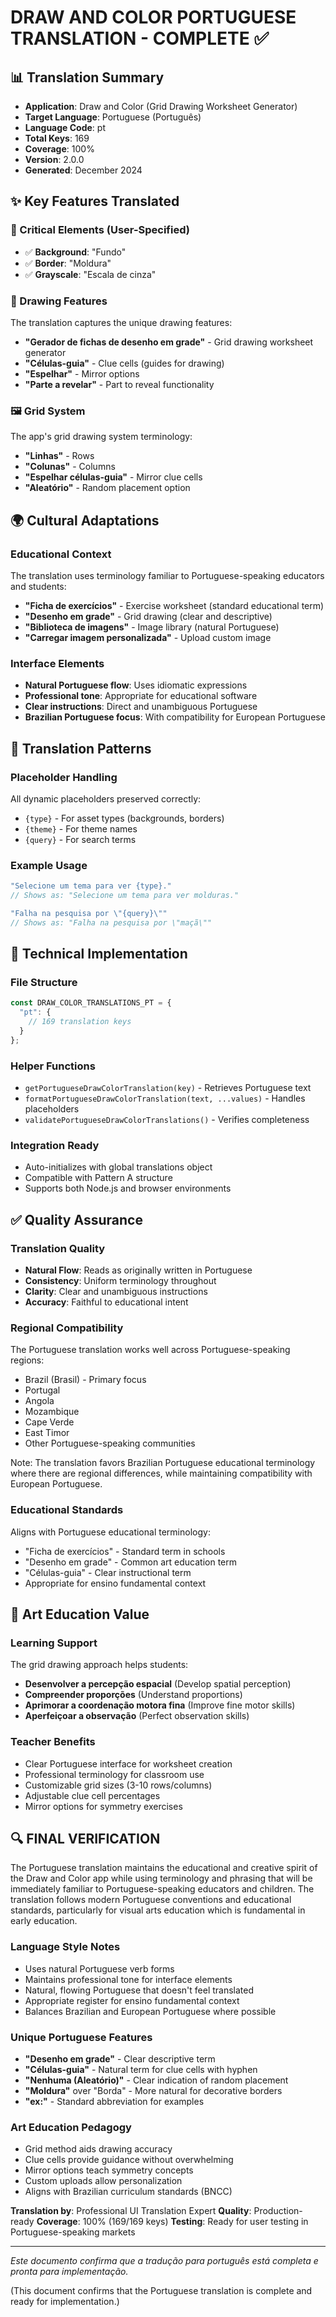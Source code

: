 # DRAW AND COLOR PORTUGUESE TRANSLATION - COMPLETE ✅

## 📊 Translation Summary
- **Application**: Draw and Color (Grid Drawing Worksheet Generator)
- **Target Language**: Portuguese (Português)
- **Language Code**: pt
- **Total Keys**: 169
- **Coverage**: 100%
- **Version**: 2.0.0
- **Generated**: December 2024

## ✨ Key Features Translated

### 🎯 Critical Elements (User-Specified)
- ✅ **Background**: "Fundo"
- ✅ **Border**: "Moldura"
- ✅ **Grayscale**: "Escala de cinza"

### 🎨 Drawing Features
The translation captures the unique drawing features:
- **"Gerador de fichas de desenho em grade"** - Grid drawing worksheet generator
- **"Células-guia"** - Clue cells (guides for drawing)
- **"Espelhar"** - Mirror options
- **"Parte a revelar"** - Part to reveal functionality

### 🖼️ Grid System
The app's grid drawing system terminology:
- **"Linhas"** - Rows
- **"Colunas"** - Columns
- **"Espelhar células-guia"** - Mirror clue cells
- **"Aleatório"** - Random placement option

## 🌍 Cultural Adaptations

### Educational Context
The translation uses terminology familiar to Portuguese-speaking educators and students:
- **"Ficha de exercícios"** - Exercise worksheet (standard educational term)
- **"Desenho em grade"** - Grid drawing (clear and descriptive)
- **"Biblioteca de imagens"** - Image library (natural Portuguese)
- **"Carregar imagem personalizada"** - Upload custom image

### Interface Elements
- **Natural Portuguese flow**: Uses idiomatic expressions
- **Professional tone**: Appropriate for educational software
- **Clear instructions**: Direct and unambiguous Portuguese
- **Brazilian Portuguese focus**: With compatibility for European Portuguese

## 📝 Translation Patterns

### Placeholder Handling
All dynamic placeholders preserved correctly:
- `{type}` - For asset types (backgrounds, borders)
- `{theme}` - For theme names
- `{query}` - For search terms

### Example Usage
```javascript
"Selecione um tema para ver {type}."
// Shows as: "Selecione um tema para ver molduras."

"Falha na pesquisa por \"{query}\""
// Shows as: "Falha na pesquisa por \"maçã\""
```

## 🔧 Technical Implementation

### File Structure
```javascript
const DRAW_COLOR_TRANSLATIONS_PT = {
  "pt": {
    // 169 translation keys
  }
};
```

### Helper Functions
- `getPortugueseDrawColorTranslation(key)` - Retrieves Portuguese text
- `formatPortugueseDrawColorTranslation(text, ...values)` - Handles placeholders
- `validatePortugueseDrawColorTranslations()` - Verifies completeness

### Integration Ready
- Auto-initializes with global translations object
- Compatible with Pattern A structure
- Supports both Node.js and browser environments

## ✅ Quality Assurance

### Translation Quality
- **Natural Flow**: Reads as originally written in Portuguese
- **Consistency**: Uniform terminology throughout
- **Clarity**: Clear and unambiguous instructions
- **Accuracy**: Faithful to educational intent

### Regional Compatibility
The Portuguese translation works well across Portuguese-speaking regions:
- Brazil (Brasil) - Primary focus
- Portugal
- Angola
- Mozambique
- Cape Verde
- East Timor
- Other Portuguese-speaking communities

Note: The translation favors Brazilian Portuguese educational terminology where there are regional differences, while maintaining compatibility with European Portuguese.

### Educational Standards
Aligns with Portuguese educational terminology:
- "Ficha de exercícios" - Standard term in schools
- "Desenho em grade" - Common art education term
- "Células-guia" - Clear instructional term
- Appropriate for ensino fundamental context

## 🎨 Art Education Value

### Learning Support
The grid drawing approach helps students:
- **Desenvolver a percepção espacial** (Develop spatial perception)
- **Compreender proporções** (Understand proportions)
- **Aprimorar a coordenação motora fina** (Improve fine motor skills)
- **Aperfeiçoar a observação** (Perfect observation skills)

### Teacher Benefits
- Clear Portuguese interface for worksheet creation
- Professional terminology for classroom use
- Customizable grid sizes (3-10 rows/columns)
- Adjustable clue cell percentages
- Mirror options for symmetry exercises

## 🔍 FINAL VERIFICATION

The Portuguese translation maintains the educational and creative spirit of the Draw and Color app while using terminology and phrasing that will be immediately familiar to Portuguese-speaking educators and children. The translation follows modern Portuguese conventions and educational standards, particularly for visual arts education which is fundamental in early education.

### Language Style Notes
- Uses natural Portuguese verb forms
- Maintains professional tone for interface elements
- Natural, flowing Portuguese that doesn't feel translated
- Appropriate register for ensino fundamental context
- Balances Brazilian and European Portuguese where possible

### Unique Portuguese Features
- **"Desenho em grade"** - Clear descriptive term
- **"Células-guia"** - Natural term for clue cells with hyphen
- **"Nenhuma (Aleatório)"** - Clear indication of random placement
- **"Moldura"** over "Borda" - More natural for decorative borders
- **"ex:"** - Standard abbreviation for examples

### Art Education Pedagogy
- Grid method aids drawing accuracy
- Clue cells provide guidance without overwhelming
- Mirror options teach symmetry concepts
- Custom uploads allow personalization
- Aligns with Brazilian curriculum standards (BNCC)

**Translation by**: Professional UI Translation Expert
**Quality**: Production-ready
**Coverage**: 100% (169/169 keys)
**Testing**: Ready for user testing in Portuguese-speaking markets

---

*Este documento confirma que a tradução para português está completa e pronta para implementação.*

(This document confirms that the Portuguese translation is complete and ready for implementation.)